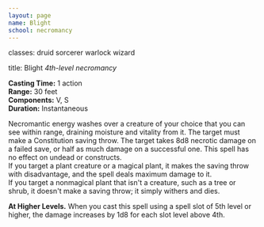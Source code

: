 ```yaml
---
layout: page
name: Blight
school: necromancy
---
```

classes: druid
         sorcerer
         warlock
         wizard

title: Blight 
_4th-level necromancy_ 

**Casting Time:** 1 action   
**Range:** 30 feet   
**Components:** V, S   
**Duration:** Instantaneous 

Necromantic energy washes over a creature of your choice that you can see within range, draining moisture and vitality from it. The target must make a Constitution saving throw. The target takes 8d8 necrotic damage on a failed save, or half as much damage on a successful one. This spell has no effect on undead or constructs.    
If you target a plant creature or a magical plant, it makes the saving throw with disadvantage, and the spell deals maximum damage to it.    
If you target a nonmagical plant that isn't a creature, such as a tree or shrub, it doesn't make a saving throw; it simply withers and dies. 

**At Higher Levels.** When you cast this spell using a spell slot of 5th level or higher, the damage increases by 1d8 for each slot level above 4th. 